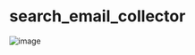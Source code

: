 # search_email_collector
![image](https://github.com/nu11secur1ty/search_email_collector/blob/master/Ruby.png)
